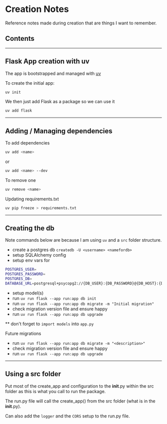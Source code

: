 # Creation Notes
Reference notes made during creation that are things I want to remember.

## Contents






----

## Flask App creation with uv

The app is bootstrapped and managed with [uv](https://docs.astral.sh/uv/guides/projects/#creating-a-new-project)

To create the initial app:
```bash
uv init
```

We then just add Flask as a package so we can use it
```bash
uv add flask
```

---

## Adding / Managing dependencies

To add dependencies

```bash
uv add <name>
```
or
```bash
uv add <name> --dev
```

To remove one
```bash
uv remove <name>
```

Updating requirements.txt
```bash
uv pip freeze > requirements.txt
```

----

## Creating the db

Note commands below are because I am using `uv` and a `src` folder structure.

- create a postgres db `createdb -U <username> <namefordb>`
- setup SQLAlchemy config 
- setup env vars for 
```bash
POSTGRES_USER=
POSTGRES_PASSWORD=
POSTGRES_DB=
DATABASE_URL=postgresql+psycopg2://{DB_USER}:{DB_PASSWORD}@{DB_HOST}:{DB_PORT}/{DB_NAME}"
```
- setup model(s)
- run `uv run flask --app run:app db init`
- run `uv run flask --app run:app db migrate -m "Initial migration"`
- check migration version file and ensure happy
- run `uv run flask --app run:app db upgrade`

** don't forget to `import models` into `app.py`

Future migrations
- run `uv run flask --app run:app db migrate -m "<description>"`
- check migration version file and ensure happy
- run `uv run flask --app run:app db upgrade`

----

## Using a src folder

Put most of the create_app and configuration to the __init__.py within the src folder as this is what you call to run the package.

The run.py file will call the create_app() from the src folder (what is in the __init__.py).

Can also add the `logger` and the `CORS` setup to the run.py file.


